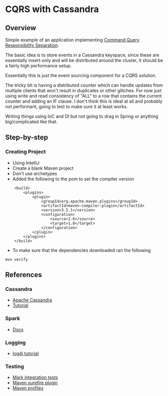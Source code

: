 # CQRS with Cassandra

## Overview

Simple example of an application implementing [Command Query Responsibility Separation](https://martinfowler.com/bliki/CQRS.html).

The basic idea is to store events in a Cassandra keyspace, since these are essentially insert-only and will be 
distributed around the cluster, it should be a fairly high performance setup.

Essentially this is just the event sourcing component for a CQRS solution.

The tricky bit is having a distributed counter which can handle updates from multiple clients that won't result in 
duplicates or other glitches.  For now just using write and read consistency of "ALL" to a row that contains the 
current counter and adding an IF clause.  I don't think this is ideal at all and probably not performant, going to
test to make sure it at least works.

Writing things using IoC and DI but not going to drag in Spring or anything big/complicated like that.





## Step-by-step

### Creating Project

* Using IntelliJ 
* Create a blank Maven project
* Don't use archetypes
* Added the following to the pom to set the compiler version

```
    <build>
        <plugins>
            <plugin>
                <groupId>org.apache.maven.plugins</groupId>
                <artifactId>maven-compiler-plugin</artifactId>
                <version>3.5.1</version>
                <configuration>
                    <source>1.8</source>
                    <target>1.8</target>
                </configuration>
            </plugin>
        </plugins>
    </build>
```
* To make sure that the dependencies downloaded ran the following

```
mvn verify
```


## References

### Cassandra

* [Apache Cassandra](http://cassandra.apache.org/)
* [Tutorial](https://teddyma.gitbooks.io/learncassandra/content/index.html)


### Spark

* [Docs](http://sparkjava.com/documentation)

### Logging

* [log4j tutorial](https://www.baeldung.com/java-logging-intro)

### Testing

* [Mark integration tests](https://stackoverflow.com/questions/2606572/junit-splitting-integration-test-and-unit-tests)
* [Maven surefire plugin](http://maven.apache.org/surefire/maven-surefire-plugin/index.html)
* [Maven profiles](https://maven.apache.org/guides/introduction/introduction-to-profiles.html)